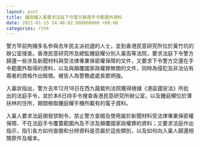 ```yaml
---
layout: post
title: 鍾庭耀入稟要求法庭下令警方歸還手令範圍外資料
date: 2021-01-15 14:48:02.000000000 +08:00
categories: rthk
---
```


警方早前拘捕多名參與去年民主派初選的人士，並到香港民意研究所位於黃竹坑的辦公室搜查。香港民意研究所及總監鍾庭耀分別入稟高等法院，要求法庭下令警方歸還一些涉及新聞材料與受法律專業保密權保障的文件，又要求下令警方交還在手令範圍外取得的資料，以及與顛覆國家政權罪無關的文件，同時為侵犯及非法佔有兩者的資格作出賠償。被告人為警務處處長鄧炳強。

入稟狀指出，警方去年12月18日在西九龍裁判法院獲得根據《港區國安法》所批出的法庭手令，並於本6日持手令搜查香港民意研究所辦公室，以及鍾庭耀位於薄扶林的住所，期間檢取鍾庭耀手機所載有的電子資料。

入稟人要求法庭頒發禁制令，禁止警方查閱及使用屬於新聞材料受法律專業保密權保障、不在法庭手令覆蓋範圍內及不涉及顛覆國家政權罪的資料；又要求法庭作出指示，指引各方如何查閱和分辨資料是否屬於這些類別，以及如何向入稟人歸還相關原件及複本。
